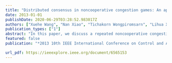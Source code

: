 ```yaml
---
title: "Distributed consensus in noncooperative congestion games: An application to road pricing"
date: 2013-01-01
publishDate: 2020-06-29T03:28:52.983017Z
authors: ["Xuehe Wang", "Nan Xiao", "Tichakorn Wongpiromsarn", "Lihua Xie", "Emilio Frazzoli", "Daniela Rus"]
publication_types: ["1"]
abstract: "In this paper, we discuss a repeated noncooperative congestion game in which players have limited information about each other and make their decisions simultaneously. A consensus protocol is introduced to estimate the percentage of players selecting each resource. The underlying network at a given stage is chosen from a possible graph set randomly and independently. We show that the congestion game under investigation has at least one pure Nash equilibrium. In addition, we show that if some sort of inertia is imposed, the almost sure convergence to a pure Nash equilibrium can be ensured. After that, two dynamic pricing strategies are introduced to achieve social optimum and to spread out players' choices, respectively. Also, we apply these results to a trip timing problem based on the real traffic data in Singapore."
featured: false
publication: "*2013 10th IEEE International Conference on Control and Automation (ICCA)*"

url_pdf: https://ieeexplore.ieee.org/document/6565153
---
```

